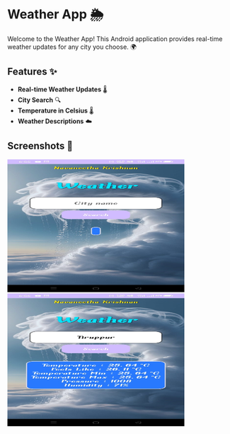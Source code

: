 # Weather App 🌦️

Welcome to the Weather App! This Android application provides real-time weather updates for any city you choose. 🌍

## Features ✨
- **Real-time Weather Updates** 🌡️
- **City Search** 🔍
- **Temperature in Celsius** 🌡️
- **Weather Descriptions** ☁️

## Screenshots 📸

<img src="screenshot1.jpg" alt="Weather App Screenshot1" width="400" height="300" />
<img src="screenshot2.jpg" alt="Weather App Screenshot2" width="400" height="300" />



